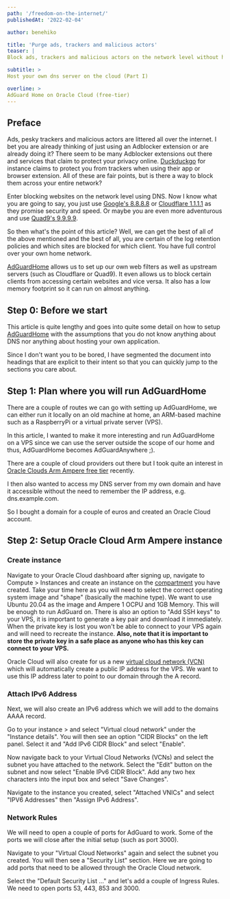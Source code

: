 ```yaml
---
path: '/freedom-on-the-internet/'
publishedAt: '2022-02-04'

author: benehiko

title: 'Purge ads, trackers and malicious actors'
teaser: |
Block ads, trackers and malicious actors on the network level without hurting your wallet

subtitle: >
Host your own dns server on the cloud (Part I)

overline: >
AdGuard Home on Oracle Cloud (free-tier)
---
```



## Preface

Ads, pesky trackers and malicious actors are littered all over the internet. I bet you are already thinking of just using an Adblocker extension or are already doing it? There seem to be many Adblocker extensions out there and services that claim to protect your privacy online. [Duckduckgo](https://duckduckgo.com/app) for instance claims to protect you from trackers when using their app or browser extension. All of these are fair points, but is there a way to block them across your entire network?

Enter blocking websites on the network level using DNS. Now I know what you are going to say, you just use [Google's 8.8.8.8](https://developers.google.com/speed/public-dns) or [Cloudflare 1.1.1.1](https://www.cloudflare.com/en-gb/learning/dns/what-is-1.1.1.1/) as they promise security and speed. Or maybe you are even more adventurous and use [Quad9's 9.9.9.9](https://www.quad9.net/).

So then what's the point of this article? Well, we can get the best of all of the above mentioned and the best of all, you are certain of the log retention policies and which sites are blocked for which client. You have full control over your own home network.

[AdGuardHome](https://github.com/AdguardTeam/AdGuardHome) allows us to set up our own web filters as well as upstream servers (such as Cloudflare or Quad9). It even allows us to block certain clients from accessing certain websites and vice versa. It also has a low memory footprint so it can run on almost anything.

## Step 0: Before we start

This article is quite lengthy and goes into quite some detail on how to setup [AdGuardHome](https://github.com/AdguardTeam/AdGuardHome) with the assumptions that you do not know anything about DNS nor anything about hosting your own application.

Since I don't want you to be bored, I have segmented the document into headings that are explicit to their intent so that you can quickly jump to the sections you care about.

## Step 1: Plan where you will run AdGuardHome

There are a couple of routes we can go with setting up AdGuardHome, we can either run it locally on an old machine at home, an ARM-based machine such as a RaspberryPi or a virtual private server (VPS).

In this article, I wanted to make it more interesting and run AdGuardHome on a VPS since we can use the server outside the scope of our home and thus, AdGuardHome becomes AdGuardAnywhere ;).

There are a couple of cloud providers out there but I took quite an interest in [Oracle Clouds Arm Ampere free tier](https://www.oracle.com/cloud/free/) recently.

I then also wanted to access my DNS server from my own domain and have it accessible without the need to remember the IP address, e.g. dns.example.com.

So I bought a domain for a couple of euros and created an Oracle Cloud account.

## Step 2: Setup Oracle Cloud Arm Ampere instance

### Create instance

Navigate to your Oracle Cloud dashboard after signing up, navigate to Compute > Instances and create an instance on the [compartment](https://docs.oracle.com/en-us/iaas/Content/Identity/Tasks/managingcompartments.htm) you have created. Take your time here as you will need to select the correct operating system image and "shape" (basically the machine type). We want to use Ubuntu 20.04 as the image and Ampere 1 OCPU and 1GB Memory. This will be enough to run AdGuard on. There is also an option to "Add SSH keys" to your VPS, it is important to generate a key pair and download it immediately. When the private key is lost you won't be able to connect to your VPS again and will need to recreate the instance. **Also, note that it is important to store the private key in a safe place as anyone who has this key can connect to your VPS.**

Oracle Cloud will also create for us a new [virtual cloud network (VCN)](https://docs.oracle.com/en-us/iaas/Content/Network/Tasks/managingVCNs.htm#VCNs_and_Subnets) which will automatically create a public IP address for the VPS. We want to use this IP address later to point to our domain through the A record.

### Attach IPv6 Address

Next, we will also create an IPv6 address which we will add to the domains AAAA record.

Go to your instance > and select "Virtual cloud network" under the "Instance details". You will then see an option "CIDR Blocks" on the left panel. Select it and "Add IPv6 CIDR Block" and select "Enable".

Now navigate back to your Virtual Cloud Networks (VCNs) and select the subnet you have attached to the network. Select the "Edit" button on the subnet and now select "Enable IPv6 CIDR Block". Add any two hex characters into the input box and select "Save Changes".

Navigate to the instance you created, select "Attached VNICs" and select "IPV6 Addresses" then "Assign IPv6 Address".

### Network Rules

We will need to open a couple of ports for AdGuard to work. Some of the ports we will close after the initial setup (such as port 3000).

Navigate to your "Virtual Cloud Networks" again and select the subnet you created. You will then see a "Security List" section. Here we are going to add ports that need to be allowed through the Oracle Cloud network.

Select the "Default Security List ..." and let's add a couple of Ingress Rules. We need to open ports 53, 443, 853 and 3000.


